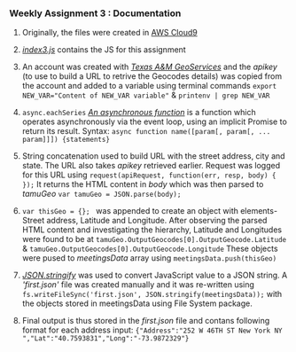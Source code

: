 ### **Weekly Assignment 3 : Documentation**


1. Originally, the files were created in [AWS Cloud9](https://console.aws.amazon.com/cloud9/ide/b7302c5d5d9e4cdea20fc8f53b1356a2?#)

2. [*index3.js*](https://github.com/aaditirokade/data-structures/blob/master/weekly_assignment3/index3.js) contains the JS for this assignment

3. An account was created with [*Texas A&M GeoServices*](https://geoservices.tamu.edu/Signup/) and the *apikey* (to use to build a URL to retrive the Geocodes details) was copied from the account and added to a variable using terminal commands 
```export NEW_VAR="Content of NEW_VAR variable"``` &
```printenv | grep NEW_VAR```

4. ```async.eachSeries``` [*An asynchronous function*](https://developer.mozilla.org/en-US/docs/Web/JavaScript/Reference/Statements/async_function) is a function which operates asynchronously via the event loop, using an implicit Promise to return its result. Syntax:
```async function name([param[, param[, ... param]]]) {statements}```

5. String concatenation used to build URL with the street address, city and state. The URL also takes _apikey_ retrieved earlier. Request was logged for this URL using ```request(apiRequest, function(err, resp, body) { });``` It returns the HTML content in _body_ which was then parsed to _tamuGeo_ ```var tamuGeo = JSON.parse(body);```

6. ```var thisGeo = {}; ``` was appended to create an object with elements- Street address, Latitude and Longitude. After observing the parsed HTML content and investigating the hierarchy, Latitude and Longitudes were found to be at ```tamuGeo.OutputGeocodes[0].OutputGeocode.Latitude``` & ```tamuGeo.OutputGeocodes[0].OutputGeocode.Longitude``` These objects were pused to _meetingsData_ array using ```meetingsData.push(thisGeo)```

7. [*JSON.stringify*](https://developer.mozilla.org/en-US/docs/Web/JavaScript/Reference/Global_Objects/JSON/stringify) was used to convert JavaScript value to a JSON string. A *'first.json'* file was created manually and it was re-written using ```fs.writeFileSync('first.json', JSON.stringify(meetingsData));``` with the objects stored in meetingsData using File System package.

8. Final output is thus stored in the _*first.json*_ file and contans following format for each address input: ```{"Address":"252 W 46TH ST New York NY ","Lat":"40.7593831","Long":"-73.9872329"}```

